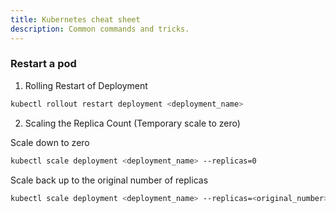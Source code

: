 ```yaml
---
title: Kubernetes cheat sheet
description: Common commands and tricks.
---
```


### Restart a pod

1. Rolling Restart of Deployment

```sh
kubectl rollout restart deployment <deployment_name>
```

2. Scaling the Replica Count (Temporary scale to zero)

Scale down to zero

```sh
kubectl scale deployment <deployment_name> --replicas=0
```

Scale back up to the original number of replicas

```sh
kubectl scale deployment <deployment_name> --replicas=<original_number>
```


